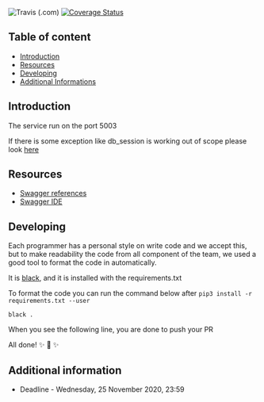 ![Travis (.com)](https://travis-ci.com/GreyTeam2020/restaurants_microservice.svg?token=Z9fti5HUob4obw2a3b6K&branch=main)
[![Coverage Status](https://coveralls.io/repos/github/GreyTeam2020/restaurants_microservice/badge.svg)](https://coveralls.io/github/GreyTeam2020/restaurants_microservice)
## Table of content

- [Introduction]()
- [Resources]()
- [Developing]()
- [Additional Informations]()

## Introduction

The service run on the port 5003

If there is some exception like db_session is working out of scope please look [here](https://www.reddit.com/r/learnpython/comments/5cwx34/flask_sqlite_error/dbhkhaa?utm_source=share&utm_medium=web2x&context=3)

## Resources

- [Swagger references](https://swagger.io/specification/)
- [Swagger IDE](https://editor.swagger.io/)

## Developing

Each programmer has a personal style on write code and we accept this, but to make readability the
code from all component of the team, we used a good tool to format the code in automatically.

It is [black](https://github.com/psf/black), and it is installed with the requirements.txt

To format the code you can run the command below after `pip3 install -r requirements.txt --user`

`black .`

When you see the following line, you are done to push your PR

All done! ✨ 🍰 ✨

## Additional information

- Deadline - Wednesday, 25 November 2020, 23:59

